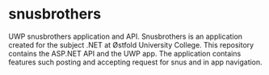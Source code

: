 # snusbrothers
UWP snusbrothers application and API.
Snusbrothers is an application created for the subject .NET at Østfold University College. This repository contains the ASP.NET API and the UWP app.
The application contains features such posting and accepting request for snus and in app navigation.
